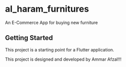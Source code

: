 # al_haram_furnitures

An E-Commerce App for buying new furniture

## Getting Started

This project is a starting point for a Flutter application.

This project is designed and developed by Ammar Afzal!!!
